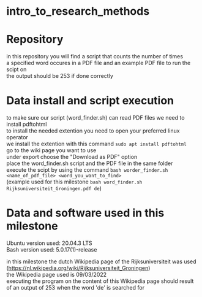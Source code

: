 # intro_to_research_methods  

# Repository  
in this repository you will find a script that counts the number of times  
a specified word occures in a PDF file and an example PDF file to run the scipt on  
the output should be 253 if done correctly  

# Data install and script execution  
to make sure our script (word_finder.sh) can read PDF files we need to install pdftohtml  
to install the needed extention you need to open your preferred linux operator  
we install the extention with this command ```sudo apt install pdftohtml```  
go to the wiki page you want to use  
under export choose the "Download as PDF" option  
place the word_finder.sh script and the PDF file in the same folder  
execute the scipt by using the command ```bash worder_finder.sh <name_of_pdf_file> <word_you_want_to_find>```   
(example used for this milestone ```bash word_finder.sh Rijksuniversiteit_Groningen.pdf de```)  

# Data and software used in this milestone
Ubuntu version used: 20.04.3 LTS  
Bash version used: 5.0.17(1)-release

in this milestone the dutch Wikipedia page of the Rijksuniversiteit was used (https://nl.wikipedia.org/wiki/Rijksuniversiteit_Groningen)  
the Wikipedia page used is 09/03/2022  
executing the program on the content of this Wikipedia page should result of an output of 253 when the word 'de' is searched for  
